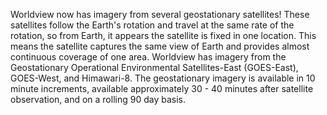 Worldview now has imagery from several geostationary satellites! These satellites follow the Earth's rotation and travel at the same rate of the rotation, so from Earth, it appears the satellite is fixed in one location. This means the satellite captures the same view of Earth and provides almost continuous coverage of one area. Worldview has imagery from the Geostationary Operational Environmental Satellites-East (GOES-East), GOES-West, and Himawari-8. The geostationary imagery is available in 10 minute increments, available approximately 30 - 40 minutes after satellite observation, and on a rolling 90 day basis.